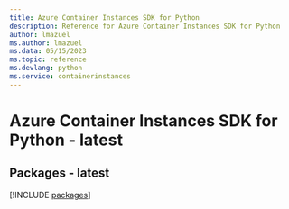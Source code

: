 ```yaml
---
title: Azure Container Instances SDK for Python
description: Reference for Azure Container Instances SDK for Python
author: lmazuel
ms.author: lmazuel
ms.data: 05/15/2023
ms.topic: reference
ms.devlang: python
ms.service: containerinstances
---
```

# Azure Container Instances SDK for Python - latest
## Packages - latest
[!INCLUDE [packages](container-instances-index.md)]